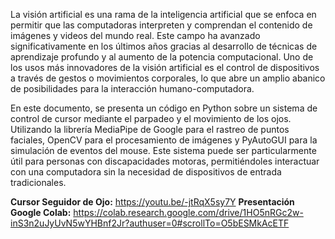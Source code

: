 La visión artificial es una rama de la inteligencia artificial que se enfoca en permitir que las computadoras interpreten y comprendan el contenido de imágenes y videos del mundo real. 
Este campo ha avanzado significativamente en los últimos años gracias al desarrollo de técnicas de aprendizaje profundo y al aumento de la potencia computacional. 
Uno de los usos más innovadores de la visión artificial es el control de dispositivos a través de gestos o movimientos corporales, lo que abre un amplio abanico de posibilidades para la interacción humano-computadora.

En este documento, se presenta un código en Python sobre un sistema de control de cursor mediante el parpadeo y el movimiento de los ojos. 
Utilizando la librería MediaPipe de Google para el rastreo de puntos faciales, OpenCV para el procesamiento de imágenes y PyAutoGUI para la simulación de eventos del mouse. 
Este sistema puede ser particularmente útil para personas con discapacidades motoras, permitiéndoles interactuar con una computadora sin la necesidad de dispositivos de entrada tradicionales.

**Cursor Seguidor de Ojo:** https://youtu.be/-jtRqX5sy7Y
**Presentación Google Colab:** https://colab.research.google.com/drive/1HO5nRGc2w-inS3n2uJyUvN5wYHBnf2Jr?authuser=0#scrollTo=O5bESMkAcETF 
